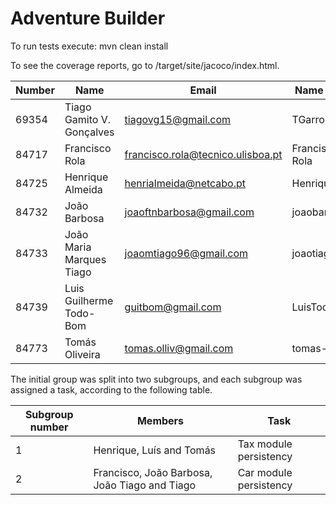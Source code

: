 # Adventure Builder

To run tests execute: mvn clean install

To see the coverage reports, go to <module name>/target/site/jacoco/index.html.


|   Number   |          Name           |            	Email	  			|   Name GitHUb  | Grupo |
| ---------- | ----------------------- | ---------------------------------- | -------------- | ----- |
|69354       |Tiago Gamito V. Gonçalves|tiagovg15@gmail.com 				|TGarrocha	 	 |   5   |
|84717       |Francisco Rola           |francisco.rola@tecnico.ulisboa.pt 	|Francisco-Rola  |   5   |
|84725       |Henrique Almeida         |henrialmeida@netcabo.pt	 			|Henrique97      |   5   |
|84732       |João Barbosa             |joaoftnbarbosa@gmail.com 			|joaobarbosa97   |   5   |
|84733       |João Maria Marques Tiago |joaomtiago96@gmail.com   			|joaotiago96     |   5   |
|84739       |Luis Guilherme Todo-Bom  |guitbom@gmail.com        			|LuisTodoBom     |   5   |
|84773       |Tomás Oliveira           |tomas.olliv@gmail.com    			|tomas-olliv     |   5   |

The initial group was split into two subgroups, and each subgroup was assigned a task, according to the following table.

| Subgroup number |					  Members	   				  | 											   Task     							    			|
| --------------- | --------------------------------------------- | --------------------------------------------------------------------------------------------------- |
| 		 1		  | 		  Henrique, Luís and Tomás 			  | Tax module persistency					|
|		 2		  | Francisco, João Barbosa, João Tiago and Tiago | Car module persistency					|
